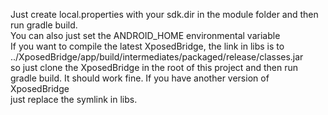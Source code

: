 Just create local.properties with your sdk.dir in the module folder and then run gradle build.<br>
You can also just set the ANDROID_HOME environmental variable<br>
If you want to compile the latest XposedBridge, the link in libs is to<br>
../XposedBridge/app/build/intermediates/packaged/release/classes.jar<br>
so just clone the XposedBridge in the root of this project and then run<br>
gradle build. It should work fine. If you have another version of XposedBridge<br>
just replace the symlink in libs.

